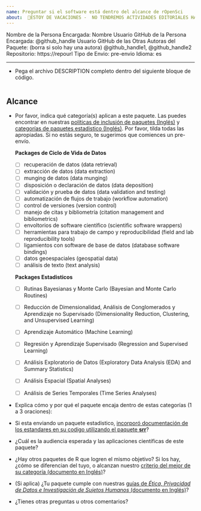 ```yaml
---
name: Preguntar si el software está dentro del alcance de rOpenSci
about:  🚨ESTOY DE VACACIONES -  NO TENDREMOS ACTIVIDADES EDITORIALES HASTA EL TRES DE ENERO🚨 - ¿Quieres confirmar que tu paquete encaja para revisión, o quieres enviar un paquete estadistico? Usa esta plantilla para obtener repuesta de las editoras en Español (Experimental)
---
```


<!---
A continuación, introduzca los valores de (1) el usuario de GitHub de la persona que envía el paquete (sustituyendo "@github_handle") y (2) la URL del repositorio (sustituyendo "https://repourl"). También se pueden especificar valores para autores de paquetes adicionales, sustituyendo "@github_handle1", "@github_handle2" - elimine esto si no lo necesita. NO BORRAR LOS SÍMBOLOS HTML (todo entre "<!" y ">"). Sustituir sólo "@github_handle" y "https://repourl". Este comentario puede ser eliminado una vez que haya sido leído y comprendido.
--->

Nombre de la Persona Encargada: Nombre
Usuario GitHub de la Persona Encargada: <!--author1-->@github_handle<!--end-author1-->
Usuario GitHub de las Otras Autoras del Paquete: (borra si solo hay una autora) <!--author-others-->@github_handle1, @github_handle2<!--end-author-others-->
Repositorio: <!--repourl-->https://repourl<!--end-repourl-->
Tipo de Envio: <!--submission-type-->pre-envio<!--end-submission-type-->
Idioma: <!--language-->es<!--end-language-->

---



-   Pega el archivo DESCRIPTION completo dentro del siguiente bloque de código.

```

```


## Alcance 

- Por favor, indica qué categoría(s) aplican a este paquete. 
Las puedes encontrar en nuestras [políticas de inclusión de paquetes (Inglés)](https://ropensci.github.io/dev_guide/policies.html#package-categories) 
y [categorías de paquetes estadistico (Inglés)](https://stats-devguide.ropensci.org/overview.html#overview-categories). 
Por favor, tilda todas las apropiadas. 
Si no estás seguro, te sugerimos que comiences un pre-envío.


     **Packages de Ciclo de Vida de Datos**
     
	- [ ] recuperación de datos (data retrieval)
	- [ ] extracción de datos (data extraction)
	- [ ] munging de datos (data munging)
	- [ ] disposición o declaración de datos (data deposition)
    - [ ] validación y prueba de datos (data validation and testing)
	- [ ] automatización de flujos de trabajo (workflow automation)
	- [ ] control de versiones (version control)
	- [ ] manejo de citas y bibliometría (citation management and bibliometrics)
	- [ ] envoltorios de software científico (scientific software wrappers)
	- [ ] herramientas para trabajo de campo y reproducibilidad (field and lab reproducibility tools)
	- [ ] ligamientos con software de base de datos (database software bindings)
	- [ ] datos geoespaciales (geospatial data)
	- [ ] análisis de texto (text analysis)
	
     **Packages Estadisticos**

	- [ ] Rutinas Bayesianas y Monte Carlo (Bayesian and Monte Carlo Routines)
	- [ ] Reducción de Dimensionalidad, Análisis de Conglomerados y Aprendizaje no Supervisado (Dimensionality Reduction, Clustering, and Unsupervised Learning)
	- [ ] Aprendizaje Automático (Machine Learning)
	- [ ] Regresión y Aprendizaje Supervisado (Regression and Supervised Learning)
	- [ ] Análisis Exploratorio de Datos (Exploratory Data Analysis (EDA) and Summary Statistics)
	- [ ] Análisis Espacial (Spatial Analyses)
	- [ ] Análisis de Series Temporales (Time Series Analyses)


- Explica cómo y por qué el paquete encaja dentro de estas categorías (1 a 3 oraciones):

- Si esta enviando un paquete estadistico, [incorporó documentación de los estandares en su codigo utilizando el paquete **srr**](https://stats-devguide.ropensci.org/pkgdev.html#pkgdev-srr)?

- ¿Cuál es la audiencia esperada y las aplicaciones científicas de este paquete? 

- ¿Hay otros paquetes de R que logren el mismo objetivo? Si los hay, ¿cómo se diferencian del tuyo, o alcanzan nuestro [criterio del mejor de su categoría (documento en Inglés)](https://ropensci.github.io/dev_guide/policies.html#overlap)?

-   (Si aplica) ¿Tu paquete cumple con nuestras [guías de _Ética, Privacidad de Datos e Investigación de Sujetos Humanos_ (documento en Inglés)](https://devguide.ropensci.org/policies.html#ethics-data-privacy-and-human-subjects-research)?

-  ¿Tienes otras preguntas u otros comentarios?
